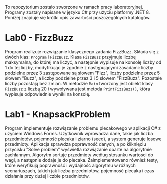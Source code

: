 To repozytorium zostało stworzone w ramach pracy laboratoryjnej. Programy zostały napisane w języku C# przy użyciu platformy .NET 8. Poniżej znajduje się krótki opis zawartości poszczególnych katalogów.

# Lab0 - FizzBuzz

Program realizuje rozwiązanie klasycznego zadania FizzBuzz. Składa się z dwóch klas: `Program` i `FizzBuzz`. Klasa `FizzBuzz` przyjmuje liczbę maksymalną, do której ma liczyć, a następnie wypisuje na konsolę liczby od 1 do tej liczby, modyfikując je zgodnie z następującymi zasadami: liczby podzielne przez 3 zastępowane są słowem "Fizz", liczby podzielne przez 5 słowem "Buzz", a liczby podzielne przez 3 i 5 słowem "FizzBuzz". Pozostałe liczby pozostają bez zmian. W metodzie `Main` tworzony jest obiekt klasy `FizzBuzz` z liczbą 20 i wywoływana jest metoda `PrintFizzBuzz()`, która wypisuje odpowiednie wyniki na konsolę.

# Lab1 - KnapsackProblem

Program implementuje rozwiązanie problemu plecakowego w aplikacji C# z użyciem Windows Forms. Użytkownik wprowadza dane, takie jak liczba przedmiotów, pojemność plecaka i ziarno (seed), a system generuje losowe przedmioty. Aplikacja sprawdza poprawność danych, a po kliknięciu przycisku "Solve problem" wyświetla rozwiązanie oparte na algorytmie zachłannym. Algorytm sortuje przedmioty według stosunku wartości do wagi, a następnie dodaje je do plecaka. Zaimplementowano również testy, które weryfikują poprawność i wydajność algorytmu w różnych scenariuszach, takich jak liczba przedmiotów, pojemność plecaka i czas działania przy dużej liczbie przedmiotów.
